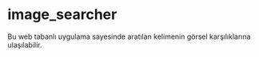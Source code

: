 # image_searcher
 Bu web tabanlı uygulama sayesinde aratılan kelimenin görsel karşılıklarına ulaşılabilir.
